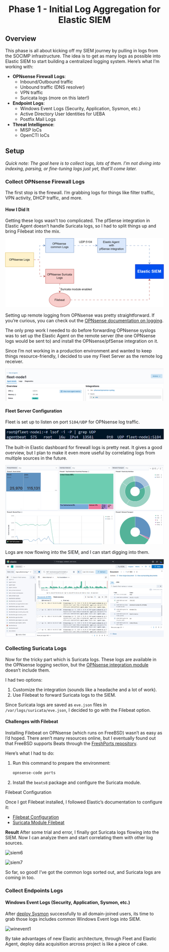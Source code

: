 <h1 align="center">
Phase 1 - Initial Log Aggregation for Elastic SIEM
</h1>

## Overview
This phase is all about kicking off my SIEM journey by pulling in logs from the SOCIMP infrastructure. The idea is to get as many logs as possible into Elastic SIEM to start building a centralized logging system. Here’s what I’m working with:

- **OPNsense Firewall Logs**:
  - Inbound/Outbound traffic
  - Unbound traffic (DNS resolver)
  - VPN traffic
  - Suricata logs (more on this later!)
- **Endpoint Logs**:
  - Windows Event Logs (Security, Application, Sysmon, etc.)
  - Active Directory User Identities for UEBA
  - Postfix Mail Logs
- **Threat Intelligence**:
  - MISP IoCs
  - OpenCTI IoCs

## Setup
*Quick note: The goal here is to collect logs, lots of them. I’m not diving into indexing, parsing, or fine-tuning logs just yet, that’ll come later.*

### Collect OPNsense Firewall Logs
The first stop is the firewall. I’m grabbing logs for things like filter traffic, VPN activity, DHCP traffic, and more.

#### How I Did It
Getting these logs wasn’t too complicated. The pfSense integration in Elastic Agent doesn’t handle Suricata logs, so I had to split things up and bring Filebeat into the mix.

![Firewall Logs Dashboard](/images/elasticsiem/firewalllog.svg)

Setting up remote logging from OPNsense was pretty straightforward. If you’re curious, you can check out the [OPNsense documentation on logging](https://docs.opnsense.org/manual/settingsmenu.html#logging). 

The only prep work I needed to do before forwarding OPNsense syslogs was to set up the Elastic Agent on the remote server (the one OPNsense logs would be sent to) and install the OPNsense/pfSense integration on it.

Since I’m not working in a production environment and wanted to keep things resource-friendly, I decided to use my Fleet Server as the remote log receiver.

![Fleet Server Setup](/images/elasticsiem/firewalllog2.png)

#### Fleet Server Configuration
Fleet is set up to listen on port `5104/UDP` for OPNsense log traffic. 

![Fleet Listening Port](/images/elasticsiem/firewalllog3.png)

The built-in Elastic dashboard for firewall logs is pretty neat. It gives a good overview, but I plan to make it even more useful by correlating logs from multiple sources in the future.

![Firewall Logs Dashboard Example](/images/elasticsiem/firewalllog4.png)

Logs are now flowing into the SIEM, and I can start digging into them.

![Firewall Logs Investigation](/images/elasticsiem/firewalllog5.png)

### Collecting Suricata Logs
Now for the tricky part which is Suricata logs. These logs are available in the OPNsense logging section, but the [OPNsense integration module](https://www.elastic.co/guide/en/integrations/current/pfsense.html) doesn’t include them. 

I had two options:
1. Customize the integration (sounds like a headache and a lot of work).
2. Use Filebeat to forward Suricata logs to the SIEM.

Since Suricata logs are saved as `eve.json` files in `/var/logs/suricata/eve.json`, I decided to go with the Filebeat option. 

#### Challenges with Filebeat
Installing Filebeat on OPNsense (which runs on FreeBSD) wasn’t as easy as I’d hoped. There aren’t many resources online, but I eventually found out that FreeBSD supports Beats through the [FreshPorts repository](https://www.freshports.org/sysutils/beats8/).

Here’s what I had to do:
1. Run this command to prepare the environment:
   ```bash
   opnsense-code ports
    ```

2. Install the `beats8` package and configure the Suricata module.

Filebeat Configuration

Once I got Filebeat installed, I followed Elastic’s documentation to configure it:

- [Filebeat Configuration](https://www.elastic.co/guide/en/beats/filebeat/current/filebeat-installation-configuration.html)
- [Suricata Module Filebeat](https://www.elastic.co/guide/en/beats/filebeat/current/filebeat-module-suricata.html) 

**Result**
After some trial and error, I finally got Suricata logs flowing into the SIEM. Now I can analyze them and start correlating them with other log sources.

![siem6](/images/elasticsiem/firewalllog6.png)

![siem7](/images/elasticsiem/firewalllog7.png)

So far, so good! I’ve got the common logs sorted out, and Suricata logs are coming in too.

### Collect Endpoints Logs
#### Windows Event Logs (Security, Application, Sysmon, etc.)
After [deploy Sysmon](/deployment/active-directory/adds.md) successfully to all domain-joined users, its time to grab those logs includes common Windows Event logs into SIEM. 

![winevent1](/images/elasticsiem/winevent1.svg)

By take advantages of new Elastic architecture, through Fleet and Elastic Agent, deploy data acquisition arcross project is like a piece of cake. 

